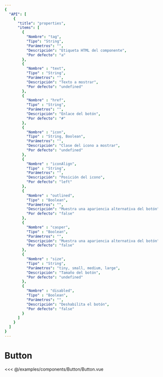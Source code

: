 ```yaml
---
{
  "API": [
    {
      "title": "properties",
      "items": [
        {
          "Nombre": "tag",
          "Tipo": "String",
          "Parámetros": "",
          "Descripción": "Etiqueta HTML del componente",
          "Por defecto": "a"
        },
        {
          "Nombre" : "text",
          "Tipo" : "String",
          "Parámetros": "",
          "Descripción": "Texto a mostrar",
          "Por defecto": "undefined"
        },
        {
          "Nombre" : "href",
          "Tipo" : "String",
          "Parámetros": "",
          "Descripción": "Enlace del botón",
          "Por defecto": "#"
        },
        {
          "Nombre" : "icon",
          "Tipo" : "String, Boolean",
          "Parámetros": "",
          "Descripción": "Clase del icono a mostrar",
          "Por defecto": "undefined"
        },
        {
          "Nombre" : "iconAlign",
          "Tipo" : "String",
          "Parámetros": "",
          "Descripción": "Posición del icono",
          "Por defecto": "left"
        },
        {
          "Nombre" : "outlined",
          "Tipo" : "Boolean",
          "Parámetros": "",
          "Descripción": "Muestra una apariencia alternativa del botón",
          "Por defecto": "false"
        },
        {
          "Nombre" : "casper",
          "Tipo" : "Boolean",
          "Parámetros": "",
          "Descripción": "Muestra una apariencia alternativa del botón",
          "Por defecto": "false"
        },
        {
          "Nombre" : "size",
          "Tipo" : "String",
          "Parámetros": "tiny, small, medium, large",
          "Descripción": "Tamaño del botón",
          "Por defecto": "undefined"
        },
        {
          "Nombre" : "disabled",
          "Tipo" : "Boolean",
          "Parámetros": "",
          "Descripción": "Deshabilita el botón",
          "Por defecto": "false"
        }                                                             
      ] 
    }
  ]
}
---
```


# Button

<Preview>
  <template slot="demo">
    <components-Button-Button /> 
  </template>

  <<< @/examples/components/Button/Button.vue
</Preview>


